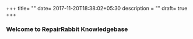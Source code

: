 +++
title= ""
date= 2017-11-20T18:38:02+05:30
description = ""
draft= true
+++

### Welcome to RepairRabbit Knowledgebase
